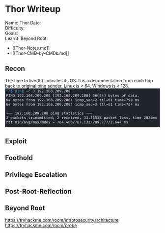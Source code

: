 # Thor Writeup

Name: Thor
Date:  
Difficulty:  
Goals:  
Learnt:
Beyond Root:

- [[Thor-Notes.md]]
- [[Thor-CMD-by-CMDs.md]]

## Recon

The time to live(ttl) indicates its OS. It is a decrementation from each hop back to original ping sender. Linux is < 64, Windows is < 128.
![ping](OS-ProvingGrounds/Thor/Screenshots/ping.png)
	
## Exploit

## Foothold

## Privilege Escalation

## Post-Root-Reflection  

## Beyond Root

https://tryhackme.com/room/introtosecurityarchitecture
https://tryhackme.com/room/probe